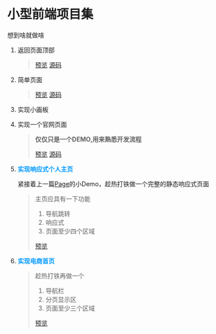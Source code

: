 #  小型前端项目集
想到啥就做啥
1. 返回页面顶部

   > [预览](https://tazbingor.github.io/small-front-end-project/test01-back-to-top/test.html)
   > [源码](https://github.com/tazbingor/small-front-end-project/blob/master/test01-back-to-top/test.html)

2. 简单页面

   >[预览](https://tazbingor.github.io/small-front-end-project/test02-simple-page/index.html)
   >[源码](https://github.com/tazbingor/small-front-end-project/blob/master/test02-simple-page/index.html)

3. 实现小画板
   
4. 实现一个官网页面
   > **仅仅只是一个DEMO,用来熟悉开发流程**
   > 
   > [预览](https://tazbingor.github.io/small-front-end-project/test04-page/source/index.html)
   > [源码](https://github.com/tazbingor/small-front-end-project/blob/master/test04-page/source/index.html)

5. **<font color=#0099ff face="微软雅黑">实现响应式个人主页</font>**

   紧接着上一篇[Page](https://tazbingor.github.io/small-front-end-project/test04-page/source/index.html)的小Demo，趁热打铁做一个完整的静态响应式页面
   >主页应具有一下功能
   >1. 导航跳转
   >2. 响应式
   >3. 页面至少四个区域
   >
   >
   > [预览](https://tazbingor.github.io/small-front-end-project/test05-page-plus/index.html)

6. **<font color=#0099ff face="微软雅黑">实现电商首页</font>**
   >趁热打铁再做一个
   >1. 导航栏
   >2. 分页显示区
   >3. 页面至少三个区域
   >
   > [预览](https://tazbingor.github.io/small-front-end-project/test06-shopping-mall-home-page/index.html)
